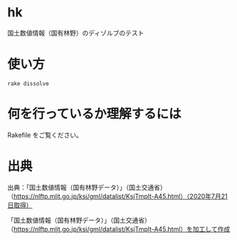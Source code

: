 # hk
国土数値情報（国有林野）のディゾルブのテスト

# 使い方
```
rake dissolve
```

# 何を行っているか理解するには
Rakefile をご覧ください。

# 出典
出典：「国土数値情報（国有林野データ）」（国土交通省）（https://nlftp.mlit.go.jp/ksj/gml/datalist/KsjTmplt-A45.html）（2020年7月21日取得）

「国土数値情報（国有林野データ）」（国土交通省）（https://nlftp.mlit.go.jp/ksj/gml/datalist/KsjTmplt-A45.html）を加工して作成
